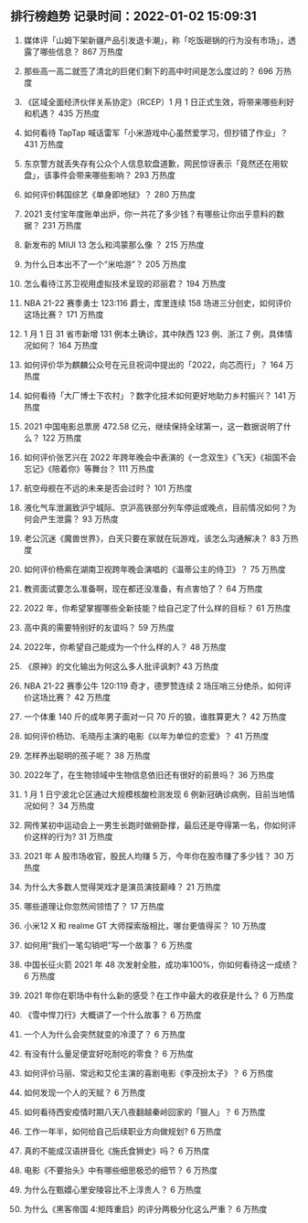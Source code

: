 
## 排行榜趋势 记录时间：2022-01-02 15:09:31
  
  1. 媒体评「山姆下架新疆产品引发退卡潮」，称「吃饭砸锅的行为没有市场」，透露了哪些信息？ 867 万热度
    
  2. 那些高一高二就签了清北的巨佬们剩下的高中时间是怎么度过的？ 696 万热度
    
  3. 《区域全面经济伙伴关系协定》（RCEP）1 月 1 日正式生效，将带来哪些利好和机遇？ 435 万热度
    
  4. 如何看待 TapTap 喊话雷军「小米游戏中心虽然爱学习，但抄错了作业」？ 431 万热度
    
  5. 东京警方就丢失存有公众个人信息软盘道歉，网民惊讶表示「竟然还在用软盘」，该事件会带来哪些影响？ 293 万热度
    
  6. 如何评价韩国综艺《单身即地狱》？ 280 万热度
    
  7. 2021 支付宝年度账单出炉，你一共花了多少钱？有哪些让你出乎意料的数据？ 231 万热度
    
  8. 新发布的 MIUI 13 怎么和鸿蒙那么像 ？ 215 万热度
    
  9. 为什么日本出不了一个“米哈游”？ 205 万热度
    
  10. 怎么看待江苏卫视用虚拟技术呈现的邓丽君？ 194 万热度
    
  11. NBA 21-22 赛季勇士 123:116 爵士，库里连续 158 场进三分创史，如何评价这场比赛？ 171 万热度
    
  12. 1 月 1 日 31 省市新增 131 例本土确诊，其中陕西 123 例、浙江 7 例，具体情况如何？ 164 万热度
    
  13. 如何评价华为麒麟公众号在元旦祝词中提出的「2022，向芯而行」？ 164 万热度
    
  14. 如何看待「大厂博士下农村」？数字化技术如何更好地助力乡村振兴？ 141 万热度
    
  15. 2021 中国电影总票房 472.58 亿元，继续保持全球第一，这一数据说明了什么？ 122 万热度
    
  16. 如何评价张艺兴在 2022 年跨年晚会中表演的《一念双生》《飞天》《祖国不会忘记》《陪着你》等舞台？ 111 万热度
    
  17. 航空母舰在不远的未来是否会过时？ 101 万热度
    
  18. 液化气车泄漏致沪宁城际、京沪高铁部分列车停运或晚点，目前情况如何？为何会产生泄露？ 93 万热度
    
  19. 老公沉迷《魔兽世界》，白天只要在家就在玩游戏，该怎么沟通解决？ 83 万热度
    
  20. 如何评价杨紫在湖南卫视跨年晚会演唱的《温蒂公主的侍卫》？ 75 万热度
    
  21. 教资面试要怎么准备啊，现在都还没准备，有点害怕了？ 64 万热度
    
  22. 2022 年，你希望掌握哪些全新技能？给自己定了什么样的目标？ 61 万热度
    
  23. 高中真的需要特别好的友谊吗？ 59 万热度
    
  24. 2022年，你希望自己能成为一个什么样的人？ 48 万热度
    
  25. 《原神》的文化输出为何这么多人批评讽刺? 43 万热度
    
  26. NBA 21-22 赛季公牛 120:119 奇才，德罗赞连续 2 场压哨三分绝杀，如何评价这场比赛？ 42 万热度
    
  27. 一个体重 140 斤的成年男子面对一只 70 斤的狼，谁胜算更大？ 42 万热度
    
  28. 如何评价杨玏、毛晓彤主演的电影《以年为单位的恋爱》？ 41 万热度
    
  29. 怎样养出聪明的孩子呢？ 38 万热度
    
  30. 2022年了，在生物领域中生物信息依旧还有很好的前景吗？ 36 万热度
    
  31. 1 月 1 日宁波北仑区通过大规模核酸检测发现 6 例新冠确诊病例，目前当地情况如何？ 34 万热度
    
  32. 网传某初中运动会上一男生长跑时做俯卧撑，最后还是夺得第一名，你如何评价这样的行为? 31 万热度
    
  33. 2021 年 A 股市场收官，股民人均赚 5 万，今年你在股市赚了多少钱？ 30 万热度
    
  34. 为什么大多数人觉得哭戏才是演员演技巅峰？ 21 万热度
    
  35. 哪些道理让你忽然间领悟了？ 17 万热度
    
  36. 小米12 X 和 realme GT 大师探索版相比，哪台更值得买？ 10 万热度
    
  37. 如何用“我们一笔勾销吧”写一个故事？ 6 万热度
    
  38. 中国长征火箭 2021 年 48 次发射全胜，成功率100%，你如何看待这一成绩？ 6 万热度
    
  39. 2021 年你在职场中有什么新的感受？在工作中最大的收获是什么？ 6 万热度
    
  40. 《雪中悍刀行》大概讲了一个什么故事？ 6 万热度
    
  41. 一个人为什么会突然就变的冷漠了？ 6 万热度
    
  42. 有没有什么量足便宜好吃耐吃的零食？ 6 万热度
    
  43. 如何评价马丽、常远和艾伦主演的喜剧电影《李茂扮太子》？ 6 万热度
    
  44. 如何发现一个人的天赋？ 6 万热度
    
  45. 如何看待西安疫情时期八天八夜翻越秦岭回家的「狠人」？ 6 万热度
    
  46. 工作一年半，如何给自己后续职业方向做规划? 6 万热度
    
  47. 真的不能成汉语拼音化《施氏食狮史》吗？ 6 万热度
    
  48. 电影《不要抬头》中有哪些细思极恐的细节？ 6 万热度
    
  49. 为什么在甄嬛心里安陵容比不上淳贵人？ 6 万热度
    
  50. 为什么《黑客帝国 4:矩阵重启》的评分两极分化这么严重？ 6 万热度
    